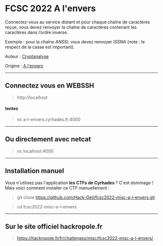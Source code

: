 # FCSC 2022 A l'envers

Connectez-vous au service distant et pour chaque chaîne de caractères reçue, vous devez renvoyer la chaîne de caractères contenant les caractères dans l’ordre inverse.

Exemple : pour la chaîne *ANSSI*, vous devez renvoyer *ISSNA* (note : le respect de la casse est important).


Auteur : [Cryptanalyse](https://twitter.com/Cryptanalyse)

Origine : [A l'envers](https://hackropole.fr/fr/challenges/misc/fcsc2022-misc-a-l-envers/)

-----------

## Connectez vous en WEBSSH
> http://localhost

#### tentez 
> nc a-l-envers.cyrhades.fr:4000

-----------

## Ou directement avec netcat
> nc localhost:4000


-----------

## Installation manuel
Vous n'utilisez pas l'application **les CTFs de Cyrhades** ? C'est dommage !
Mais voici comment installer ce CTF manuellement :

> git clone https://github.com/Hack-Oeil/fcsc2022-misc-a-l-envers.git

> cd fcsc2022-misc-a-l-envers


-----------

## Sur le site officiel hackropole.fr
> https://hackropole.fr/fr/challenges/misc/fcsc2022-misc-a-l-envers/